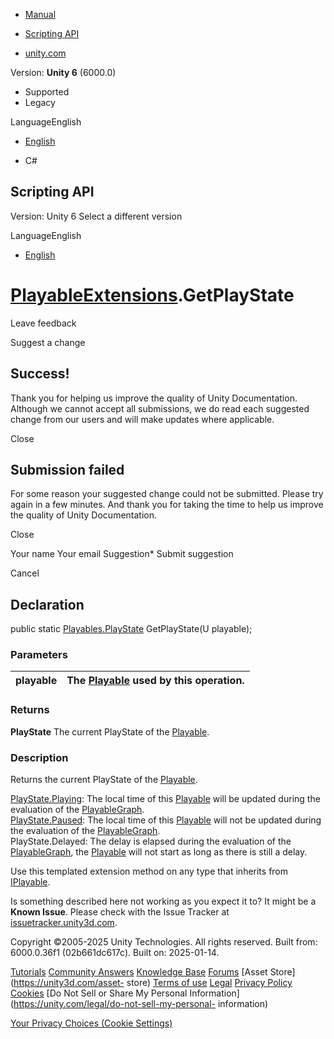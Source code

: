 [ ]()

  * [Manual](../Manual/index.html)
  * [Scripting API](../ScriptReference/index.html)

  * [unity.com](https://unity.com/)

Version: **Unity 6** (6000.0)

  * Supported
  * Legacy

LanguageEnglish

  * [English]()

  * C#

[ ](https://docs.unity3d.com)

## Scripting API

Version: Unity 6 Select a different version

LanguageEnglish

  * [English]()

#  [PlayableExtensions](Playables.PlayableExtensions.html).GetPlayState

Leave feedback

Suggest a change

## Success!

Thank you for helping us improve the quality of Unity Documentation. Although
we cannot accept all submissions, we do read each suggested change from our
users and will make updates where applicable.

Close

## Submission failed

For some reason your suggested change could not be submitted. Please <a>try
again</a> in a few minutes. And thank you for taking the time to help us
improve the quality of Unity Documentation.

Close

Your name Your email Suggestion* Submit suggestion

Cancel

[ ]()

## Declaration

public static [Playables.PlayState](Playables.PlayState.html) GetPlayState(U
playable);

### Parameters

playable | The [Playable](Playables.Playable.html) used by this operation.  
---|---  
  
### Returns

**PlayState** The current PlayState of the
[Playable](Playables.Playable.html).

### Description

Returns the current PlayState of the [Playable](Playables.Playable.html).

[PlayState.Playing](Playables.PlayState.Playing.html): The local time of this
[Playable](Playables.Playable.html) will be updated during the evaluation of
the [PlayableGraph](Playables.PlayableGraph.html).  
[PlayState.Paused](Playables.PlayState.Paused.html): The local time of this
[Playable](Playables.Playable.html) will not be updated during the evaluation
of the [PlayableGraph](Playables.PlayableGraph.html).  
PlayState.Delayed: The delay is elapsed during the evaluation of the
[PlayableGraph](Playables.PlayableGraph.html), the
[Playable](Playables.Playable.html) will not start as long as there is still a
delay.  
  
Use this templated extension method on any type that inherits from
[IPlayable](Playables.IPlayable.html).

Is something described here not working as you expect it to? It might be a
**Known Issue**. Please check with the Issue Tracker at
[issuetracker.unity3d.com](https://issuetracker.unity3d.com).

Copyright ©2005-2025 Unity Technologies. All rights reserved. Built from:
6000.0.36f1 (02b661dc617c). Built on: 2025-01-14.

[Tutorials](https://unity3d.com/learn) [Community
Answers](https://answers.unity3d.com) [Knowledge
Base](https://support.unity3d.com/hc/en-us)
[Forums](https://forum.unity3d.com) [Asset Store](https://unity3d.com/asset-
store) [Terms of use](https://docs.unity3d.com/Manual/TermsOfUse.html)
[Legal](https://unity.com/legal) [Privacy
Policy](https://unity.com/legal/privacy-policy)
[Cookies](https://unity.com/legal/cookie-policy) [Do Not Sell or Share My
Personal Information](https://unity.com/legal/do-not-sell-my-personal-
information)

[Your Privacy Choices (Cookie Settings)](javascript:void\(0\);)

